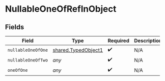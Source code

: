 # NullableOneOfRefInObject


## Fields

| Field                                                      | Type                                                       | Required                                                   | Description                                                |
| ---------------------------------------------------------- | ---------------------------------------------------------- | ---------------------------------------------------------- | ---------------------------------------------------------- |
| `nullableOneOfOne`                                         | [shared.TypedObject1](../../models/shared/typedobject1.md) | :heavy_check_mark:                                         | N/A                                                        |
| `nullableOneOfTwo`                                         | *any*                                                      | :heavy_check_mark:                                         | N/A                                                        |
| `oneOfOne`                                                 | *any*                                                      | :heavy_check_mark:                                         | N/A                                                        |
